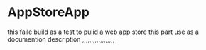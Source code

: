 # AppStoreApp
this faile build as a test to pulid a web app store 
this part use as a documention description 
,,,,,,,,,,,,,,,,,,
